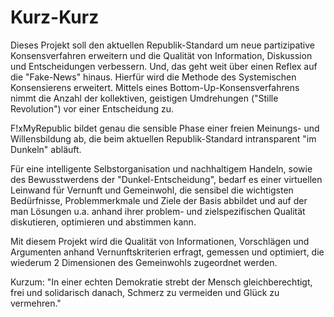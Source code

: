 Kurz-Kurz
=========
Dieses Projekt soll den aktuellen Republik-Standard um neue partizipative Konsensverfahren erweitern und die Qualität von Information, Diskussion und Entscheidungen verbessern. Und, das geht weit über einen Reflex auf die "Fake-News" hinaus.  Hierfür wird die Methode des Systemischen Konsensierens erweitert. Mittels eines Bottom-Up-Konsensverfahrens nimmt die Anzahl der kollektiven, geistigen Umdrehungen ("Stille Revolution") vor einer Entscheidung zu.

F!xMyRepublic bildet genau die sensible Phase einer freien Meinungs- und Willensbildung ab, die beim aktuellen Republik-Standard intransparent "im Dunkeln" abläuft.

Für eine intelligente Selbstorganisation und nachhaltigem Handeln, sowie des Bewusstwerdens der "Dunkel-Entscheidung", bedarf es einer virtuellen Leinwand für Vernunft und Gemeinwohl, die sensibel die wichtigsten Bedürfnisse, Problemmerkmale und Ziele der Basis abbildet und auf der man Lösungen u.a. anhand ihrer problem- und zielspezifischen Qualität diskutieren, optimieren und abstimmen kann.

Mit diesem Projekt wird die Qualität von Informationen, Vorschlägen und Argumenten anhand Vernunftskriterien erfragt, gemessen und optimiert, die wiederum 2 Dimensionen des Gemeinwohls zugeordnet werden.

Kurzum:
"In einer echten Demokratie strebt der Mensch gleichberechtigt, frei und solidarisch danach, Schmerz zu vermeiden und Glück zu vermehren."

